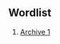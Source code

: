 ## Wordlist

1. [Archive 1](https://wordlists-cdn.assetnote.io/data/?source=post_page-----975b7bbe3231--------------------------------)
